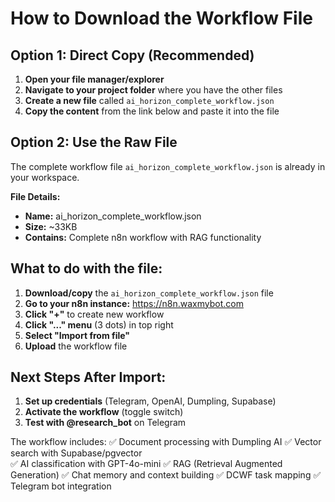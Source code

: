 # How to Download the Workflow File

## Option 1: Direct Copy (Recommended)
1. **Open your file manager/explorer**
2. **Navigate to your project folder** where you have the other files
3. **Create a new file** called `ai_horizon_complete_workflow.json`
4. **Copy the content** from the link below and paste it into the file

## Option 2: Use the Raw File
The complete workflow file `ai_horizon_complete_workflow.json` is already in your workspace.

**File Details:**
- **Name:** ai_horizon_complete_workflow.json
- **Size:** ~33KB
- **Contains:** Complete n8n workflow with RAG functionality

## What to do with the file:
1. **Download/copy** the `ai_horizon_complete_workflow.json` file
2. **Go to your n8n instance:** https://n8n.waxmybot.com
3. **Click "+"** to create new workflow
4. **Click "..." menu** (3 dots) in top right
5. **Select "Import from file"**
6. **Upload** the workflow file

## Next Steps After Import:
1. **Set up credentials** (Telegram, OpenAI, Dumpling, Supabase)
2. **Activate the workflow** (toggle switch)
3. **Test with @research_bot** on Telegram

The workflow includes:
✅ Document processing with Dumpling AI
✅ Vector search with Supabase/pgvector  
✅ AI classification with GPT-4o-mini
✅ RAG (Retrieval Augmented Generation)
✅ Chat memory and context building
✅ DCWF task mapping
✅ Telegram bot integration